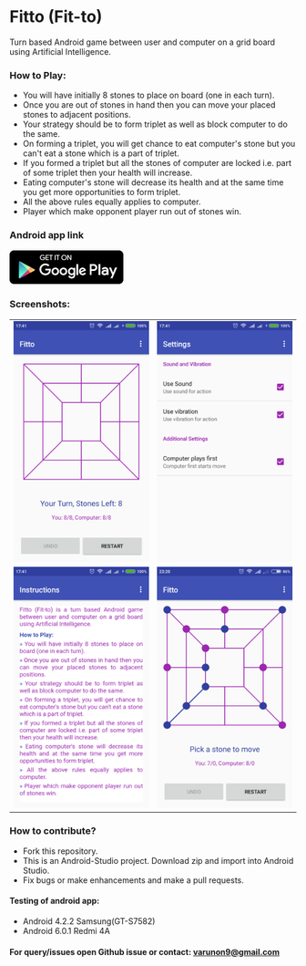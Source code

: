 # Fitto (Fit-to)

Turn based Android game between user and computer on a grid board using Artificial Intelligence.

### How to Play:

* You will have initially 8 stones to place on board (one in each turn).
* Once you are out of stones in hand then you can move your placed stones to adjacent positions.
* Your strategy should be to form triplet as well as block computer to do the same.
* On forming a triplet, you will get chance to eat computer's stone but you can't eat a stone which is a part of triplet.
* If you formed a triplet but all the stones of computer are locked i.e. part of some triplet then your health will increase.
* Eating computer's stone will decrease its health and at the same time you get more opportunities to form triplet.
* All the above rules equally applies to computer.
* Player which make opponent player run out of stones win.

### Android app link
[![Android App](./screenshots/google-play.png)](https://play.google.com/store/apps/details?id=me.varunon9.fitto)

### Screenshots:

|  |  |
| --- | --- |
|![Play Board](./screenshots/board.png) | ![Settings Screen](./screenshots/settings.png)|
|![Instructions Screen](./screenshots/instructions.png) | ![Game Progress](./screenshots/game.png)|

### How to contribute?
* Fork this repository.
* This is an Android-Studio project. Download zip and import into Android Studio.
* Fix bugs or make enhancements and make a pull requests.

#### Testing of android app:
* Android 4.2.2 Samsung(GT-S7582)
* Android 6.0.1 Redmi 4A

#### For query/issues open Github issue or contact: varunon9@gmail.com




